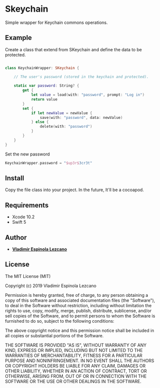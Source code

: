 # Skeychain
Simple wrapper for Keychain commons operations.

## Example

Create a class that extend from SKeychain and define the data to be protected.

```swift

class KeychainWrapper: SKeychain {

    // The user's password (stored in the keychain and protected).    
    
    static var password: String? {
        get {
            let value = load(with: "password", prompt: "Log in")
            return value
        }
        set {
            if let newValue = newValue {
                save(with: "password", data: newValue)
            } else {
                delete(with: "password")
            }
        }
    }
}

```

Set the new password

```swift
KeychainWrapper.password = "$up3r$3cr3t"
```

## Install
Copy the file class into your project. In the future, It'll be a cocoapod.


## Requirements
- Xcode 10.2
- Swift 5

## Author

* **[Vladimir Espinola Lezcano](https://www.linkedin.com/in/vladimir-espinola-lezcano-012464a2/)**

## License

The MIT License (MIT)

Copyright (c) 2019 Vladimir Espinola Lezcano

Permission is hereby granted, free of charge, to any person obtaining a copy of this software and associated documentation files (the "Software"), to deal in the Software without restriction, including without limitation the rights to use, copy, modify, merge, publish, distribute, sublicense, and/or sell copies of the Software, and to permit persons to whom the Software is furnished to do so, subject to the following conditions:

The above copyright notice and this permission notice shall be included in all copies or substantial portions of the Software.

THE SOFTWARE IS PROVIDED "AS IS", WITHOUT WARRANTY OF ANY KIND, EXPRESS OR IMPLIED, INCLUDING BUT NOT LIMITED TO THE WARRANTIES OF MERCHANTABILITY, FITNESS FOR A PARTICULAR PURPOSE AND NONINFRINGEMENT. IN NO EVENT SHALL THE AUTHORS OR COPYRIGHT HOLDERS BE LIABLE FOR ANY CLAIM, DAMAGES OR OTHER LIABILITY, WHETHER IN AN ACTION OF CONTRACT, TORT OR OTHERWISE, ARISING FROM, OUT OF OR IN CONNECTION WITH THE SOFTWARE OR THE USE OR OTHER DEALINGS IN THE SOFTWARE.

